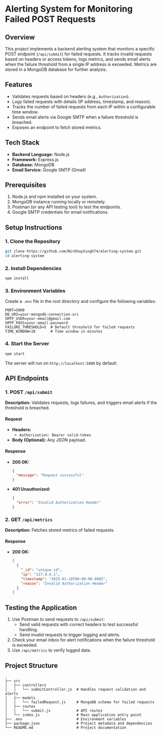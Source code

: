 # Alerting System for Monitoring Failed POST Requests

## Overview

This project implements a backend alerting system that monitors a specific POST endpoint (`/api/submit`) for failed requests. It tracks invalid requests based on headers or access tokens, logs metrics, and sends email alerts when the failure threshold from a single IP address is exceeded. Metrics are stored in a MongoDB database for further analysis.

## Features

- Validates requests based on headers (e.g., `Authorization`).
- Logs failed requests with details (IP address, timestamp, and reason).
- Tracks the number of failed requests from each IP within a configurable time window.
- Sends email alerts via Google SMTP when a failure threshold is breached.
- Exposes an endpoint to fetch stored metrics.

## Tech Stack

- **Backend Language:** Node.js
- **Framework:** Express.js
- **Database:** MongoDB
- **Email Service:** Google SMTP (Gmail)

## Prerequisites

1. Node.js and npm installed on your system.
2. MongoDB instance running locally or remotely.
3. Postman (or any API testing tool) to test the endpoints.
4. Google SMTP credentials for email notifications.

## Setup Instructions

### 1. Clone the Repository

```bash
git clone https://github.com/NirbhaySingh74/alerting-system.git
cd alerting-system
```

### 2. Install Dependencies

```bash
npm install
```

### 3. Environment Variables

Create a `.env` file in the root directory and configure the following variables:

```env
PORT=5000
DB_URI=your-mongodb-connection-uri
SMTP_USER=your-email@gmail.com
SMTP_PASS=your-email-password
FAILURE_THRESHOLD=5  # Default threshold for failed requests
TIME_WINDOW=10       # Time window in minutes
```

### 4. Start the Server

```bash
npm start
```

The server will run on `http://localhost:5000` by default.

## API Endpoints

### 1. POST `/api/submit`

**Description:** Validates requests, logs failures, and triggers email alerts if the threshold is breached.

#### Request

- **Headers:**
  - `Authorization: Bearer valid-token`
- **Body (Optional):** Any JSON payload.

#### Response

- **200 OK:**
  ```json
  {
    "message": "Request successful"
  }
  ```
- **401 Unauthorized:**
  ```json
  {
    "error": "Invalid Authorization Header"
  }
  ```

### 2. GET `/api/metrics`

**Description:** Fetches stored metrics of failed requests.

#### Response

- **200 OK:**
  ```json
  [
    {
      "_id": "unique-id",
      "ip": "127.0.0.1",
      "timestamp": "2025-01-10T00:00:00.000Z",
      "reason": "Invalid Authorization Header"
    }
  ]
  ```

## Testing the Application

1. Use Postman to send requests to `/api/submit`:
   - Send valid requests with correct headers to test successful handling.
   - Send invalid requests to trigger logging and alerts.
2. Check your email inbox for alert notifications when the failure threshold is exceeded.
3. Use `/api/metrics` to verify logged data.

## Project Structure

```
.
├── src
│   ├── controllers
│   │   └── submitController.js  # Handles request validation and alerts
│   ├── models
│   │   └── failedRequest.js     # MongoDB schema for failed requests
│   ├── routes
│   │   └── submit.js            # API routes
│   └── index.js                 # Main application entry point
├── .env                         # Environment variables
├── package.json                 # Project metadata and dependencies
└── README.md                    # Project documentation
```
